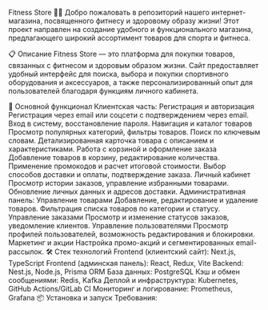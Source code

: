 Fitness Store 🏋️‍♂️
Добро пожаловать в репозиторий нашего интернет-магазина, посвященного фитнесу и здоровому образу жизни! Этот проект направлен на создание удобного и функционального магазина, предлагающего широкий ассортимент товаров для спорта и фитнеса.

📋 Описание
Fitness Store — это платформа для покупки товаров, связанных с фитнесом и здоровым образом жизни. Сайт предоставляет удобный интерфейс для поиска, выбора и покупки спортивного оборудования и аксессуаров, а также персонализированный опыт для пользователей благодаря функциям личного кабинета.

🚀 Основной функционал
Клиентская часть:
Регистрация и авторизация
Регистрация через email или соцсети с подтверждением через email.
Вход в систему, восстановление пароля.
Навигация и каталог товаров
Просмотр популярных категорий, фильтры товаров.
Поиск по ключевым словам.
Детализированная карточка товара с описанием и характеристиками.
Работа с корзиной и оформление заказа
Добавление товаров в корзину, редактирование количества.
Применение промокодов и расчет итоговой стоимости.
Выбор способов доставки и оплаты, подтверждение заказа.
Личный кабинет
Просмотр истории заказов, управление избранными товарами.
Обновление личных данных и адресов доставки.
Административная панель:
Управление товарами
Добавление, редактирование и удаление товаров.
Фильтрация списка товаров по категории и статусу.
Управление заказами
Просмотр и изменение статусов заказов, уведомление клиентов.
Управление пользователями
Просмотр профилей пользователей, возможность редактирования и блокировки.
Маркетинг и акции
Настройка промо-акций и сегментированных email-рассылок.
🛠️ Стек технологий
Frontend (клиентский сайт): Next.js, TypeScript
Frontend (админская панель): React, Redux, Vite
Backend: Nest.js, Node.js, Prisma ORM
База данных: PostgreSQL
Кэш и обмен сообщениями: Redis, Kafka
Деплой и инфраструктура: Kubernetes, GitHub Actions/GitLab CI
Мониторинг и логирование: Prometheus, Grafana
📦 Установка и запуск
Требования:
